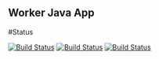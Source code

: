 ## Worker Java App
#Status


[![Build Status](http://40.71.222.115:8080/buildStatus/icon?job=instavote%2Fworker-build)](http://40.71.222.115:8080/job/instavote/job/worker-build/)
[![Build Status](http://40.71.222.115:8080/buildStatus/icon?job=instavote%2Fworker-test&subject=UnitTest)](http://40.71.222.115:8080/job/instavote/job/worker-test/)
[![Build Status](http://40.71.222.115:8080/buildStatus/icon?job=instavote%2Fworker-package)](http://40.71.222.115:8080/job/instavote/job/worker-package/)
